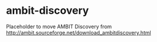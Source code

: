# ambit-discovery
Placeholder to move AMBIT Discovery from http://ambit.sourceforge.net/download_ambitdiscovery.html
